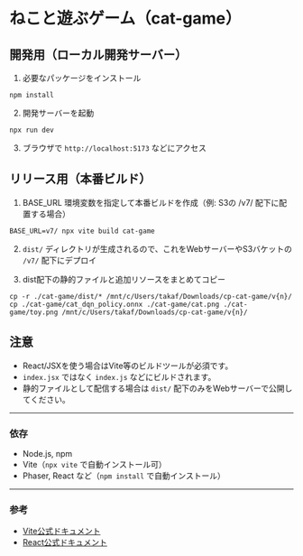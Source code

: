 # ねこと遊ぶゲーム（cat-game）

## 開発用（ローカル開発サーバー）

1. 必要なパッケージをインストール

```
npm install
```

2. 開発サーバーを起動

```
npx run dev
```

3. ブラウザで `http://localhost:5173` などにアクセス


## リリース用（本番ビルド）

1. BASE_URL 環境変数を指定して本番ビルドを作成（例: S3の /v7/ 配下に配置する場合）

```
BASE_URL=v7/ npx vite build cat-game
```

2. `dist/` ディレクトリが生成されるので、これをWebサーバーやS3バケットの `/v7/` 配下にデプロイ

3. dist配下の静的ファイルと追加リソースをまとめてコピー

```
cp -r ./cat-game/dist/* /mnt/c/Users/takaf/Downloads/cp-cat-game/v{n}/
cp ./cat-game/cat_dqn_policy.onnx ./cat-game/cat.png ./cat-game/toy.png /mnt/c/Users/takaf/Downloads/cp-cat-game/v{n}/
```


## 注意
- React/JSXを使う場合はVite等のビルドツールが必須です。
- `index.jsx` ではなく `index.js` などにビルドされます。
- 静的ファイルとして配信する場合は `dist/` 配下のみをWebサーバーで公開してください。

---

### 依存
- Node.js, npm
- Vite（`npx vite` で自動インストール可）
- Phaser, React など（`npm install` で自動インストール）

---

### 参考
- [Vite公式ドキュメント](https://vitejs.dev/)
- [React公式ドキュメント](https://ja.react.dev/)

